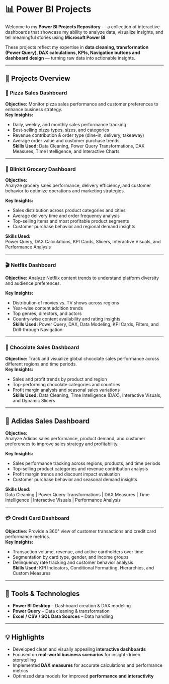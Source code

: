 # 📊 Power BI Projects  

Welcome to my **Power BI Projects Repository** — a collection of interactive dashboards that showcase my ability to analyze data, visualize insights, and tell meaningful stories using **Microsoft Power BI**.  

These projects reflect my expertise in **data cleaning, transformation (Power Query), DAX calculations, KPIs, Navigation buttons and dashboard design** — turning raw data into actionable insights.  

---

## 🚀 Projects Overview  


### 🍕 **Pizza Sales Dashboard**  
**Objective:** Monitor pizza sales performance and customer preferences to enhance business strategy.  
**Key Insights:**  
- Daily, weekly, and monthly sales performance tracking  
- Best-selling pizza types, sizes, and categories  
- Revenue contribution & order type (dine-in, delivery, takeaway)  
- Average order value and customer purchase trends  
**Skills Used:** Data Cleaning, Power Query Transformations, DAX Measures, Time Intelligence, and Interactive Charts  

---

### 🛒 **Blinkit Grocery Dashboard**  
**Objective:**  
Analyze grocery sales performance, delivery efficiency, and customer behavior to optimize operations and marketing strategies.  

**Key Insights:**  
- Sales distribution across product categories and cities  
- Average delivery time and order frequency analysis  
- Top-selling items and most profitable product segments  
- Customer purchase behavior and regional demand insights  

**Skills Used:**  
Power Query, DAX Calculations, KPI Cards, Slicers, Interactive Visuals, and Performance Analysis  

---


### 🎬 **Netflix Dashboard**  
**Objective:** Analyze Netflix content trends to understand platform diversity and audience preferences.  

**Key Insights:**  
- Distribution of movies vs. TV shows across regions  
- Year-wise content addition trends  
- Top genres, directors, and actors  
- Country-wise content availability and rating insights  
**Skills Used:** Power Query, DAX, Data Modeling, KPI Cards, Filters, and Drill-through Navigation  

---

### 🍫 **Chocolate Sales Dashboard**  
**Objective:** Track and visualize global chocolate sales performance across different regions and time periods.  
**Key Insights:**  
- Sales and profit trends by product and region  
- Top-performing chocolate categories and countries  
- Profit margin analysis and seasonal sales variations  
**Skills Used:** Data Cleaning, Time Intelligence (DAX), Interactive Visuals, and Dynamic Slicers  

---

## 👟 Adidas Sales Dashboard  
**Objective:**  
Analyze Adidas sales performance, product demand, and customer preferences to improve sales strategy and profitability.  

**Key Insights:**  
- Sales performance tracking across regions, products, and time periods  
- Top-selling product categories and revenue contribution analysis  
- Profit margin trends and discount impact evaluation  
- Customer purchase behavior and seasonal demand insights  

**Skills Used:**  
Data Cleaning | Power Query Transformations | DAX Measures | Time Intelligence | Interactive Visuals | Performance Analysis  

---

### 💳 **Credit Card Dashboard**  
**Objective:** Provide a 360° view of customer transactions and credit card performance metrics.  
**Key Insights:**  
- Transaction volume, revenue, and active cardholders over time  
- Segmentation by card type, gender, and income groups  
- Delinquency rate tracking and customer behavior analysis  
**Skills Used:** KPI Indicators, Conditional Formatting, Hierarchies, and Custom Measures  

---

## 🧠 Tools & Technologies  
- **Power BI Desktop** – Dashboard creation & DAX modeling  
- **Power Query** – Data cleaning & transformation  
- **Excel / CSV / SQL Data Sources** – Data handling  

---

## 💡 Highlights  
- Developed clean and visually appealing **interactive dashboards**  
- Focused on **real-world business scenarios** for insight-driven storytelling  
- Implemented **DAX measures** for accurate calculations and performance metrics  
- Optimized data models for improved **performance and interactivity**  

